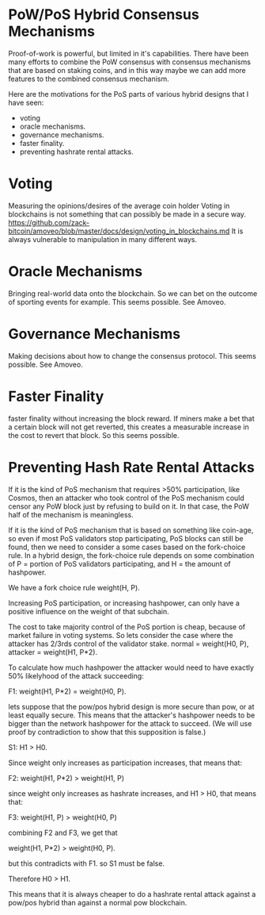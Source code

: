PoW/PoS Hybrid Consensus Mechanisms
=========

Proof-of-work is powerful, but limited in it's capabilities.
There have been many efforts to combine the PoW consensus with consensus mechanisms that are based on staking coins, and in this way maybe we can add more features to the combined consensus mechanism.

Here are the motivations for the PoS parts of various hybrid designs that I have seen:
* voting
* oracle mechanisms.
* governance mechanisms. 
* faster finality.
* preventing hashrate rental attacks.

Voting
========

Measuring the opinions/desires of the average coin holder
Voting in blockchains is not something that can possibly be made in a secure way. https://github.com/zack-bitcoin/amoveo/blob/master/docs/design/voting_in_blockchains.md
It is always vulnerable to manipulation in many different ways.

Oracle Mechanisms
=========

Bringing real-world data onto the blockchain. So we can bet on the outcome of sporting events for example.
This seems possible. See Amoveo.


Governance Mechanisms
========

Making decisions about how to change the consensus protocol.
This seems possible. See Amoveo.

Faster Finality
========

faster finality without increasing the block reward.
If miners make a bet that a certain block will not get reverted, this creates a measurable increase in the cost to revert that block.
So this seems possible.

Preventing Hash Rate Rental Attacks
========

If it is the kind of PoS mechanism that requires >50% participation, like Cosmos, then an attacker who took control of the PoS mechanism could censor any PoW block just by refusing to build on it. In that case, the PoW half of the mechanism is meaningless.

If it is the kind of PoS mechanism that is based on something like coin-age, so even if most PoS validators stop participating, PoS blocks can still be found, then we need to consider a some cases based on the fork-choice rule.
In a hybrid design, the fork-choice rule depends on some combination of P = portion of PoS validators participating, and H = the amount of hashpower.

We have a fork choice rule weight(H, P).

Increasing PoS participation, or increasing hashpower, can only have a positive influence on the weight of that subchain.

The cost to take majority control of the PoS portion is cheap, because of market failure in voting systems. So lets consider the case where the attacker has 2/3rds control of the validator stake.
normal = weight(H0, P), attacker = weight(H1, P*2).

To calculate how much hashpower the attacker would need to have exactly 50% likelyhood of the attack succeeding:

F1: weight(H1, P*2) = weight(H0, P).

lets suppose that the pow/pos hybrid design is more secure than pow, or at least equally secure. This means that the attacker's hashpower needs to be bigger than the network hashpower for the attack to succeed. (We will use proof by contradiction to show that this supposition is false.)

S1: H1 > H0.

Since weight only increases as participation increases, that means that:

F2: weight(H1, P*2) > weight(H1, P)

since weight only increases as hashrate increases, and H1 > H0, that means that:

F3: weight(H1, P) > weight(H0, P)

combining F2 and F3, we get that

weight(H1, P*2) > weight(H0, P).

but this contradicts with F1.
so S1 must be false.

Therefore H0 > H1.

This means that it is always cheaper to do a hashrate rental attack against a pow/pos hybrid than against a normal pow blockchain.

